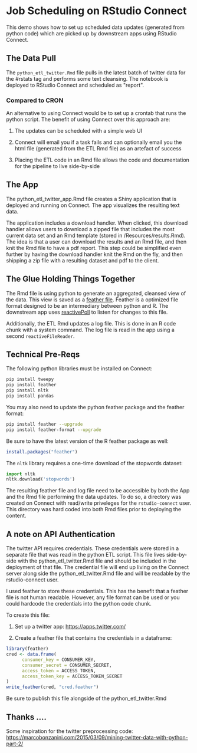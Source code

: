 # Job Scheduling on RStudio Connect

This demo shows how to set up scheduled data updates (generated from python code) which are picked up by downstream apps using RStudio Connect.

## The Data Pull

The `python_etl_twitter.Rmd` file pulls in the latest batch of twitter data for the #rstats tag and performs some text cleansing. The notebook is deployed to RStudio Connect and scheduled as "report".

### Compared to CRON
An alternative to using Connect would be to set up a crontab that runs the python script. The benefit of using Connect over this approach are:

1. The updates can be scheduled with a simple web UI

2. Connect will email you if a task fails and can optionally email you the html file (generated from the ETL Rmd file) as an artefact of success

3. Placing the ETL code in an Rmd file allows the code and documentation for the pipeline to live side-by-side


## The App

The python_etl_twitter_app.Rmd file creates a Shiny application that is deployed and running on Connect. The app visualizes the resulting text data.

The application includes a download handler. When clicked, this download handler allows users to download a zipped file that includes the most current data set and an Rmd template (stored in /Resources/results.Rmd). The idea is that a user can download the results and an Rmd file, and then knit the Rmd file to have a pdf report. This step could be simplified even further by having the download handler knit the Rmd on the fly, and then shipping a zip file with a resulting dataset and pdf to the client. 

## The Glue Holding Things Together

The Rmd file is using python to generate an aggregated, cleansed view of the data. This view is saved as a [feather file](https://github.com/wesm/feather). Feather is a optimized file format designed to be an intermediary between python and R. The downstream app uses [reactivePoll](http://shiny.rstudio.com/reference/shiny/latest/reactivePoll.html) to listen for changes to this file. 

Additionally, the ETL Rmd updates a log file. This is done in an R code chunk with a system command. The log file is read in the app using a second `reactiveFileReader`. 

## Technical Pre-Reqs

The following python libraries must be installed on Connect:

``` bash
pip install tweepy
pip install feather
pip install nltk
pip install pandas
```
You may also need to update the python feather package and the feather format:

```bash
pip install feather --upgrade
pip install feather-format --upgrade
```

Be sure to have the latest version of the R feather package as well:

```R
install.packages("feather")
```

The `nltk` library requires a one-time download of the stopwords dataset:

```python
import nltk
nltk.download('stopwords')
```

The resulting feather file and log file need to be accessible by both the App and the Rmd file performing the data updates. To do so, a directory was created on Connect with read/write priveleges for the `rstudio-connect` user. This directory was hard coded into both Rmd files prior to deploying the content.

## A note on API Authentication

The twitter API requires credentials. These credentials were stored in a separate file that was read in the python ETL script. This file lives side-by-side with the python_etl_twitter.Rmd file and should be included in the deployment of that file. The credential file will end up living on the Connect server along side the python_etl_twitter.Rmd file and will be readable by the rstudio-connect user.

I used feather to store these credentials. This has the benefit that a feather file is not human readable. However, any file format can be used or you could hardcode the credentials into the python code chunk.

To create this file:

1. Set up a twitter app: https://apps.twitter.com/

2. Create a feather file that contains the credentials in a dataframe:

```r
library(feather)
cred <- data.frame(
      consumer_key = CONSUMER_KEY,
      consumer_secret = CONSUMER_SECRET,
      access_token = ACCESS_TOKEN,
      access_token_key = ACCESS_TOKEN_SECRET
)
write_feather(cred, "cred.feather")  
```

Be sure to publish this file alongside of the python_etl_twitter.Rmd

## Thanks .... 


Some inspiration for the twitter preprocessing code:
https://marcobonzanini.com/2015/03/09/mining-twitter-data-with-python-part-2/



